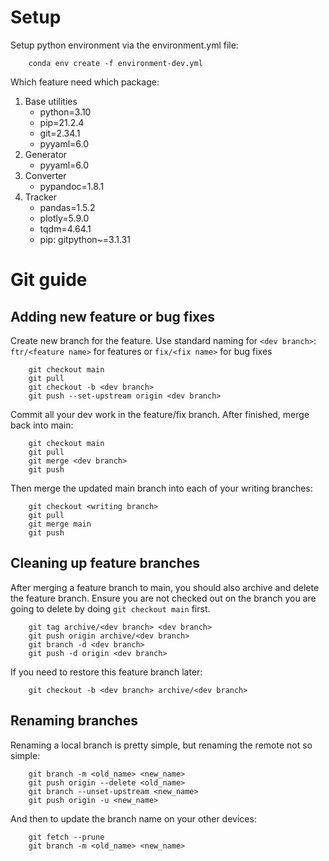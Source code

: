 # Setup
Setup python environment via the environment.yml file:
```
    conda env create -f environment-dev.yml
```

Which feature need which package:

1. Base utilities
   - python=3.10
   - pip=21.2.4
   - git=2.34.1
   - pyyaml=6.0
2. Generator
   - pyyaml=6.0
3. Converter
   - pypandoc=1.8.1
4. Tracker
   - pandas=1.5.2
   - plotly=5.9.0
   - tqdm=4.64.1
   - pip: gitpython~=3.1.31

# Git guide

## Adding new feature or bug fixes

Create new branch for the feature. Use standard naming for ```<dev branch>```: ```ftr/<feature name>``` for features or ```fix/<fix name>``` for bug fixes
```
    git checkout main
    git pull
    git checkout -b <dev branch>
    git push --set-upstream origin <dev branch>
```

Commit all your dev work in the feature/fix branch. After finished, merge back into main:
```
    git checkout main
    git pull
    git merge <dev branch>
    git push
```

Then merge the updated main branch into each of your writing branches:
```
    git checkout <writing branch>
    git pull
    git merge main
    git push
```

## Cleaning up feature branches

After merging a feature branch to main, you should also archive and delete the feature branch. Ensure you are not checked out on the branch you are going to delete by doing ```git checkout main``` first.
```
    git tag archive/<dev branch> <dev branch>
    git push origin archive/<dev branch>
    git branch -d <dev branch>
    git push -d origin <dev branch>
```

If you need to restore this feature branch later:
```
    git checkout -b <dev branch> archive/<dev branch>
```

## Renaming branches

Renaming a local branch is pretty simple, but renaming the remote not so simple:
```
    git branch -m <old_name> <new_name>
    git push origin --delete <old_name>
    git branch --unset-upstream <new_name>
    git push origin -u <new_name>
```
And then to update the branch name on your other devices:
```
    git fetch --prune
    git branch -m <old_name> <new_name>
```


